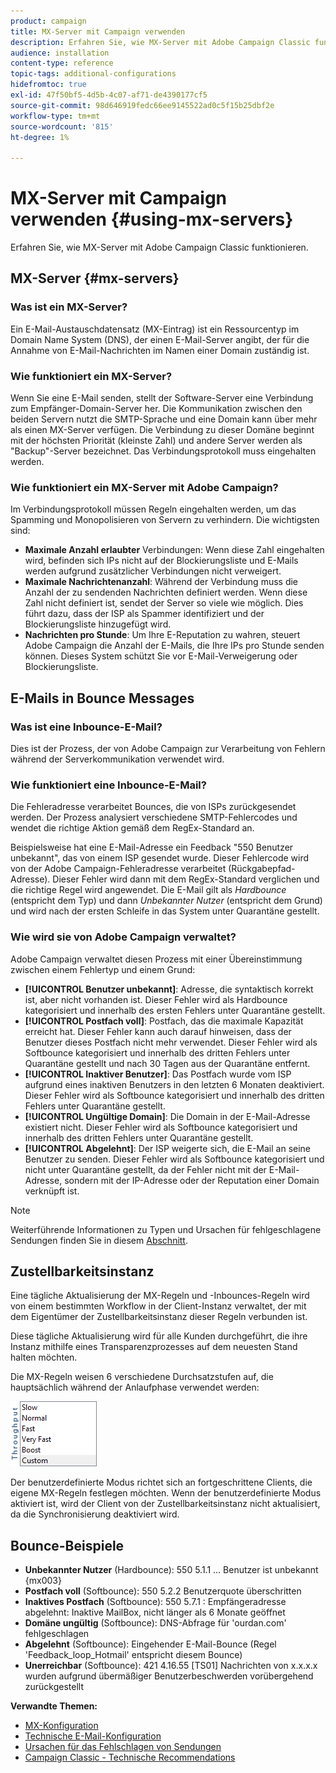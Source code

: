 ```yaml
---
product: campaign
title: MX-Server mit Campaign verwenden
description: Erfahren Sie, wie MX-Server mit Adobe Campaign Classic funktionieren.
audience: installation
content-type: reference
topic-tags: additional-configurations
hidefromtoc: true
exl-id: 47f50bf5-4d5b-4c07-af71-de4390177cf5
source-git-commit: 98d646919fedc66ee9145522ad0c5f15b25dbf2e
workflow-type: tm+mt
source-wordcount: '815'
ht-degree: 1%

---
```


# MX-Server mit Campaign verwenden {#using-mx-servers}

Erfahren Sie, wie MX-Server mit Adobe Campaign Classic funktionieren.

## MX-Server {#mx-servers}

### Was ist ein MX-Server?

Ein E-Mail-Austauschdatensatz (MX-Eintrag) ist ein Ressourcentyp im Domain Name System (DNS), der einen E-Mail-Server angibt, der für die Annahme von E-Mail-Nachrichten im Namen einer Domain zuständig ist.

### Wie funktioniert ein MX-Server?

Wenn Sie eine E-Mail senden, stellt der Software-Server eine Verbindung zum Empfänger-Domain-Server her. Die Kommunikation zwischen den beiden Servern nutzt die SMTP-Sprache und eine Domain kann über mehr als einen MX-Server verfügen. Die Verbindung zu dieser Domäne beginnt mit der höchsten Priorität (kleinste Zahl) und andere Server werden als &quot;Backup&quot;-Server bezeichnet. Das Verbindungsprotokoll muss eingehalten werden.

### Wie funktioniert ein MX-Server mit Adobe Campaign?

Im Verbindungsprotokoll müssen Regeln eingehalten werden, um das Spamming und Monopolisieren von Servern zu verhindern. Die wichtigsten sind:

* **Maximale Anzahl erlaubter** Verbindungen: Wenn diese Zahl eingehalten wird, befinden sich IPs nicht auf der Blockierungsliste und E-Mails werden aufgrund zusätzlicher Verbindungen nicht verweigert.
* **Maximale Nachrichtenanzahl**: Während der Verbindung muss die Anzahl der zu sendenden Nachrichten definiert werden. Wenn diese Zahl nicht definiert ist, sendet der Server so viele wie möglich. Dies führt dazu, dass der ISP als Spammer identifiziert und der Blockierungsliste hinzugefügt wird.
* **Nachrichten pro Stunde**: Um Ihre E-Reputation zu wahren, steuert Adobe Campaign die Anzahl der E-Mails, die Ihre IPs pro Stunde senden können. Dieses System schützt Sie vor E-Mail-Verweigerung oder Blockierungsliste.

## E-Mails in Bounce Messages

### Was ist eine Inbounce-E-Mail?

Dies ist der Prozess, der von Adobe Campaign zur Verarbeitung von Fehlern während der Serverkommunikation verwendet wird.

### Wie funktioniert eine Inbounce-E-Mail?

Die Fehleradresse verarbeitet Bounces, die von ISPs zurückgesendet werden. Der Prozess analysiert verschiedene SMTP-Fehlercodes und wendet die richtige Aktion gemäß dem RegEx-Standard an.

Beispielsweise hat eine E-Mail-Adresse ein Feedback &quot;550 Benutzer unbekannt&quot;, das von einem ISP gesendet wurde. Dieser Fehlercode wird von der Adobe Campaign-Fehleradresse verarbeitet (Rückgabepfad-Adresse). Dieser Fehler wird dann mit dem RegEx-Standard verglichen und die richtige Regel wird angewendet. Die E-Mail gilt als *Hardbounce* (entspricht dem Typ) und dann *Unbekannter Nutzer* (entspricht dem Grund) und wird nach der ersten Schleife in das System unter Quarantäne gestellt.

### Wie wird sie von Adobe Campaign verwaltet?

Adobe Campaign verwaltet diesen Prozess mit einer Übereinstimmung zwischen einem Fehlertyp und einem Grund:

* **[!UICONTROL Benutzer unbekannt]**: Adresse, die syntaktisch korrekt ist, aber nicht vorhanden ist. Dieser Fehler wird als Hardbounce kategorisiert und innerhalb des ersten Fehlers unter Quarantäne gestellt.
* **[!UICONTROL Postfach voll]**: Postfach, das die maximale Kapazität erreicht hat. Dieser Fehler kann auch darauf hinweisen, dass der Benutzer dieses Postfach nicht mehr verwendet. Dieser Fehler wird als Softbounce kategorisiert und innerhalb des dritten Fehlers unter Quarantäne gestellt und nach 30 Tagen aus der Quarantäne entfernt.
* **[!UICONTROL Inaktiver Benutzer]**: Das Postfach wurde vom ISP aufgrund eines inaktiven Benutzers in den letzten 6 Monaten deaktiviert. Dieser Fehler wird als Softbounce kategorisiert und innerhalb des dritten Fehlers unter Quarantäne gestellt.
* **[!UICONTROL Ungültige Domain]**: Die Domain in der E-Mail-Adresse existiert nicht. Dieser Fehler wird als Softbounce kategorisiert und innerhalb des dritten Fehlers unter Quarantäne gestellt.
* **[!UICONTROL Abgelehnt]**: Der ISP weigerte sich, die E-Mail an seine Benutzer zu senden. Dieser Fehler wird als Softbounce kategorisiert und nicht unter Quarantäne gestellt, da der Fehler nicht mit der E-Mail-Adresse, sondern mit der IP-Adresse oder der Reputation einer Domain verknüpft ist.

>[!NOTE]
>
>Weiterführende Informationen zu Typen und Ursachen für fehlgeschlagene Sendungen finden Sie in diesem [Abschnitt](../../delivery/using/understanding-delivery-failures.md#delivery-failure-types-and-reasons).

## Zustellbarkeitsinstanz

Eine tägliche Aktualisierung der MX-Regeln und -Inbounces-Regeln wird von einem bestimmten Workflow in der Client-Instanz verwaltet, der mit dem Eigentümer der Zustellbarkeitsinstanz dieser Regeln verbunden ist.

Diese tägliche Aktualisierung wird für alle Kunden durchgeführt, die ihre Instanz mithilfe eines Transparenzprozesses auf dem neuesten Stand halten möchten.

Die MX-Regeln weisen 6 verschiedene Durchsatzstufen auf, die hauptsächlich während der Anlaufphase verwendet werden:

![](assets/mx-rules-throughput.png)

Der benutzerdefinierte Modus richtet sich an fortgeschrittene Clients, die eigene MX-Regeln festlegen möchten. Wenn der benutzerdefinierte Modus aktiviert ist, wird der Client von der Zustellbarkeitsinstanz nicht aktualisiert, da die Synchronisierung deaktiviert wird.

## Bounce-Beispiele

* **Unbekannter Nutzer**  (Hardbounce): 550 5.1.1 ... Benutzer ist unbekannt {mx003}
* **Postfach voll**  (Softbounce): 550 5.2.2 Benutzerquote überschritten
* **Inaktives Postfach**  (Softbounce): 550 5.7.1 : Empfängeradresse abgelehnt: Inaktive MailBox, nicht länger als 6 Monate geöffnet
* **Domäne ungültig**  (Softbounce): DNS-Abfrage für &#39;ourdan.com&#39; fehlgeschlagen
* **Abgelehnt**  (Softbounce): Eingehender E-Mail-Bounce (Regel &#39;Feedback_loop_Hotmail&#39; entspricht diesem Bounce)
* **Unerreichbar**  (Softbounce): 421 4.16.55  [TS01] Nachrichten von x.x.x.x wurden aufgrund übermäßiger Benutzerbeschwerden vorübergehend zurückgestellt

**Verwandte Themen:**
* [MX-Konfiguration](../../installation/using/email-deliverability.md#mx-configuration)
* [Technische E-Mail-Konfiguration](../../installation/using/email-deliverability.md)
* [Ursachen für das Fehlschlagen von Sendungen](../../delivery/using/understanding-delivery-failures.md)
* [Campaign Classic - Technische Recommendations](https://experienceleague.adobe.com/docs/deliverability-learn/deliverability-best-practice-guide/additional-resources/product-specific-resources/campaign/acc-technical-recommendations.html)
